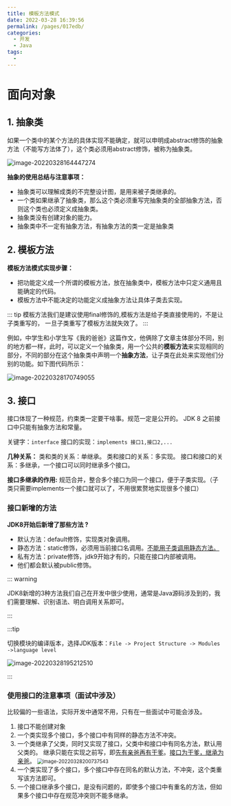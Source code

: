 ```yaml
---
title: 模板方法模式
date: 2022-03-28 16:39:56
permalink: /pages/017edb/
categories:
  - 开发
  - Java
tags:
  - 
---
```

# 面向对象

## 1. 抽象类

如果一个类中的某个方法的具体实现不能确定，就可以申明成abstract修饰的抽象方法（不能写方法体了），这个类必须用abstract修饰，被称为抽象类。

![image-20220328164447274](https://blog-1310567564.cos.ap-beijing.myqcloud.com/img/image-20220328164447274.png)

**抽象的使用总结与注意事项：**

- 抽象类可以理解成类的不完整设计图，是用来被子类继承的。
- 一个类如果继承了抽象类，那么这个类必须重写完抽象类的全部抽象方法，否则这个类也必须定义成抽象类。
- 抽象类没有创建对象的能力。
- 抽象类中不一定有抽象方法，有抽象方法的类一定是抽象类



## 2. 模板方法

**模板方法模式实现步骤：**

- 把功能定义成一个所谓的模板方法，放在抽象类中，模板方法中只定义通用且能确定的代码。
- 模板方法中不能决定的功能定义成抽象方法让具体子类去实现。

::: tip
模板方法我们是建议使用final修饰的,模板方法是给子类直接使用的，不是让子类重写的，
一旦子类重写了模板方法就失效了。
:::


例如，中学生和小学生写《我的爸爸》这篇作文，他俩除了文章主体部分不同，别的地方都一样，此时，可以定义一个抽象类，用一个公共的**模板方法**来实现相同的部分，不同的部分在这个抽象类中声明一个**抽象方法**，让子类在此处来实现他们分别的功能。如下图代码所示：

![image-20220328170749055](https://blog-1310567564.cos.ap-beijing.myqcloud.com/img/image-20220328170749055.png)

## 3. 接口

接口体现了一种规范，约束类一定要干啥事。规范一定是公开的。
JDK 8 之前接口中只能有抽象方法和常量。

关键字：`interface`
接口的实现：`implements 接口1,接口2,...`

**几种关系：**
类和类的关系：单继承。
类和接口的关系：多实现。
接口和接口的关系：多继承，一个接口可以同时继承多个接口。

**接口多继承的作用:**
规范合并，整合多个接口为同一个接口，便于子类实现。（子类只需要implements一个接口就可以了，不用很累赘地实现很多个接口）

### 接口新增的方法

**JDK8开始后新增了那些方法 ?**

- 默认方法：default修饰，实现类对象调用。
- 静态方法：static修饰，必须用当前接口名调用。<u>不能用子类调用静态方法。</u>
- 私有方法：private修饰，jdk9开始才有的，只能在接口内部被调用。
- 他们都会默认被public修饰。

::: warning

JDK8新增的3种方法我们自己在开发中很少使用，通常是Java源码涉及到的，我们需要理解、识别语法、明白调用关系即可。

:::

:::tip

切换模块的编译版本，选择JDK版本：`File -> Project Structure -> Modules ->language level`

![image-20220328195212510](https://blog-1310567564.cos.ap-beijing.myqcloud.com/img/image-20220328195212510.png)

:::

### 使用接口的注意事项（面试中涉及）

比较偏的一些语法，实际开发中通常不用，只有在一些面试中可能会涉及。

1. 接口不能创建对象
2. 一个类实现多个接口，多个接口中有同样的静态方法不冲突。
3. 一个类继承了父类，同时又实现了接口，父类中和接口中有同名方法，默认用父类的。
   继承只能在实现之前写，即<u>先有亲爸再有干爹</u>。<u>接口为干爹，继承为亲爸</u>。
   <img src="C:\Users\Nrich\AppData\Roaming\Typora\typora-user-images\image-20220328200737543.png" alt="image-20220328200737543" style="zoom: 80%;" />
4. 一个类实现了多个接口，多个接口中存在同名的默认方法，不冲突，这个类重写该方法即可。
5. 一个接口继承多个接口，是没有问题的，即使多个接口中有重名的方法，但如果多个接口中存在规范冲突则不能多继承。